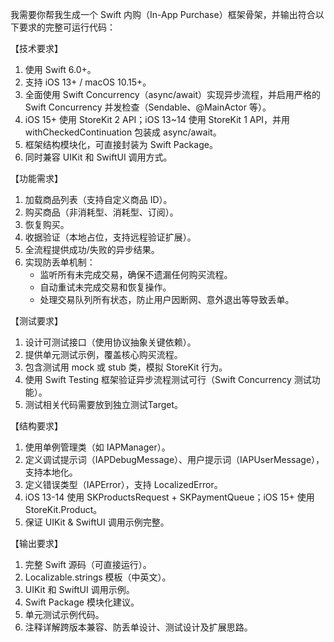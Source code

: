 我需要你帮我生成一个 Swift 内购（In-App Purchase）框架骨架，并输出符合以下要求的完整可运行代码：

【技术要求】  
1. 使用 Swift 6.0+。  
2. 支持 iOS 13+ / macOS 10.15+。
3. 全面使用 Swift Concurrency（async/await）实现异步流程，并启用严格的 Swift Concurrency 并发检查（Sendable、@MainActor 等）。  
4. iOS 15+ 使用 StoreKit 2 API；iOS 13~14 使用 StoreKit 1 API，并用 withCheckedContinuation 包装成 async/await。  
5. 框架结构模块化，可直接封装为 Swift Package。  
6. 同时兼容 UIKit 和 SwiftUI 调用方式。  

【功能需求】  
1. 加载商品列表（支持自定义商品 ID）。  
2. 购买商品（非消耗型、消耗型、订阅）。  
3. 恢复购买。  
4. 收据验证（本地占位，支持远程验证扩展）。  
5. 全流程提供成功/失败的异步结果。  
6. 实现防丢单机制：  
   - 监听所有未完成交易，确保不遗漏任何购买流程。  
   - 自动重试未完成交易和恢复操作。  
   - 处理交易队列所有状态，防止用户因断网、意外退出等导致丢单。  

【测试要求】  
1. 设计可测试接口（使用协议抽象关键依赖）。  
2. 提供单元测试示例，覆盖核心购买流程。  
3. 包含测试用 mock 或 stub 类，模拟 StoreKit 行为。  
4. 使用 Swift Testing 框架验证异步流程测试可行（Swift Concurrency 测试功能）。
5. 测试相关代码需要放到独立测试Target。

【结构要求】  
1. 使用单例管理类（如 IAPManager）。  
2. 定义调试提示词（IAPDebugMessage）、用户提示词（IAPUserMessage），支持本地化。  
3. 定义错误类型（IAPError），支持 LocalizedError。  
4. iOS 13-14 使用 SKProductsRequest + SKPaymentQueue；iOS 15+ 使用 StoreKit.Product。  
5. 保证 UIKit & SwiftUI 调用示例完整。  

【输出要求】  
1. 完整 Swift 源码（可直接运行）。  
2. Localizable.strings 模板（中英文）。  
3. UIKit 和 SwiftUI 调用示例。  
4. Swift Package 模块化建议。  
5. 单元测试示例代码。  
6. 注释详解跨版本兼容、防丢单设计、测试设计及扩展思路。  
